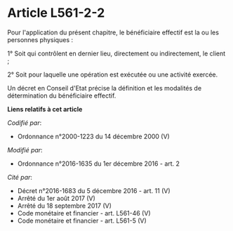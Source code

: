 # Article L561-2-2

Pour l'application du présent chapitre, le bénéficiaire effectif est la ou les personnes physiques :

1° Soit qui contrôlent en dernier lieu, directement ou indirectement, le client ;

2° Soit pour laquelle une opération est exécutée ou une activité exercée.

Un décret en Conseil d'Etat précise la définition et les modalités de détermination du bénéficiaire effectif.

**Liens relatifs à cet article**

_Codifié par_:

  - Ordonnance n°2000-1223 du 14 décembre 2000 (V)

_Modifié par_:

  - Ordonnance n°2016-1635 du 1er décembre 2016 - art. 2

_Cité par_:

  - Décret n°2016-1683 du 5 décembre 2016 - art. 11 (V)
  - Arrêté du 1er août 2017 (V)
  - Arrêté du 18 septembre 2017 (V)
  - Code monétaire et financier - art. L561-46 (V)
  - Code monétaire et financier - art. L561-5 (V)
